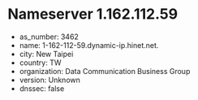 # Nameserver 1.162.112.59

* as_number: 3462
* name: 1-162-112-59.dynamic-ip.hinet.net.
* city: New Taipei
* country: TW
* organization: Data Communication Business Group
* version: Unknown
* dnssec: false
